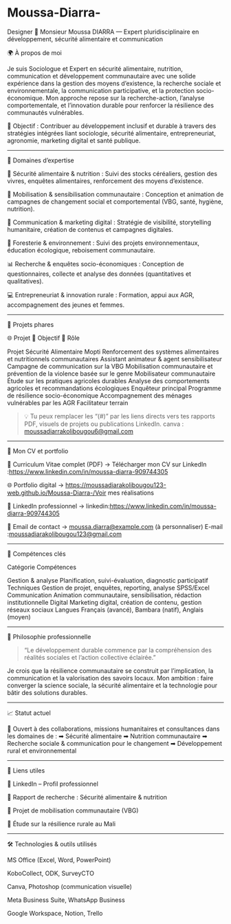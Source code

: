 # Moussa-Diarra-
Designer 
🧠 Monsieur Moussa DIARRA — Expert pluridisciplinaire en développement, sécurité alimentaire et communication

🌍 À propos de moi

Je suis Sociologue et Expert en sécurité alimentaire, nutrition, communication et développement communautaire avec une solide expérience dans la gestion des moyens d’existence, la recherche sociale et environnementale, la communication participative, et la protection socio-économique.
Mon approche repose sur la recherche-action, l’analyse comportementale, et l’innovation durable pour renforcer la résilience des communautés vulnérables.

🎯 Objectif : Contribuer au développement inclusif et durable à travers des stratégies intégrées liant sociologie, sécurité alimentaire, entrepreneuriat, agronomie, marketing digital et santé publique.


---

💼 Domaines d’expertise

🌾 Sécurité alimentaire & nutrition : Suivi des stocks céréaliers, gestion des vivres, enquêtes alimentaires, renforcement des moyens d’existence.

👥 Mobilisation & sensibilisation communautaire : Conception et animation de campagnes de changement social et comportemental (VBG, santé, hygiène, nutrition).

🧩 Communication & marketing digital : Stratégie de visibilité, storytelling humanitaire, création de contenus et campagnes digitales.

🌳 Foresterie & environnement : Suivi des projets environnementaux, éducation écologique, reboisement communautaire.

📊 Recherche & enquêtes socio-économiques : Conception de questionnaires, collecte et analyse des données (quantitatives et qualitatives).

💻 Entrepreneuriat & innovation rurale : Formation, appui aux AGR, accompagnement des jeunes et femmes.



---

🚀 Projets phares

🌐 Projet	🎯 Objectif	📍 Rôle

Projet Sécurité Alimentaire Mopti	Renforcement des systèmes alimentaires et nutritionnels communautaires	Assistant animateur & agent sensibilisateur
Campagne de communication sur la VBG	Mobilisation communautaire et prévention de la violence basée sur le genre	Mobilisateur communautaire
Étude sur les pratiques agricoles durables	Analyse des comportements agricoles et recommandations écologiques	Enquêteur principal
Programme de résilience socio-économique	Accompagnement des ménages vulnérables par les AGR	Facilitateur terrain


> 💡 Tu peux remplacer les “(#)” par les liens directs vers tes rapports PDF, visuels de projets ou publications LinkedIn.
> canva : moussadiarrakolibougou6@gmail.com




---

📂 Mon CV et portfolio

🧾 Curriculum Vitae complet (PDF) → Télécharger mon CV sur 
LinkedIn :https://www.linkedin.com/in/moussa-diarra-909744305

🌐 Portfolio digital → https://moussadiarakolibougou123-web.github.io/Moussa-Diarra-/Voir mes réalisations

💬 LinkedIn professionnel → linkedin:https://www.linkedin.com/in/moussa-diarra-909744305

🧭 Email de contact → moussa.diarra@example.com (à personnaliser)
E-mail :moussadiarakolibougou123@gmail.com


---

🧰 Compétences clés

Catégorie	Compétences

Gestion & analyse	Planification, suivi-évaluation, diagnostic participatif
Techniques	Gestion de projet, enquêtes, reporting, analyse SPSS/Excel
Communication	Animation communautaire, sensibilisation, rédaction institutionnelle
Digital	Marketing digital, création de contenu, gestion réseaux sociaux
Langues	Français (avancé), Bambara (natif), Anglais (moyen)



---

🧭 Philosophie professionnelle

> “Le développement durable commence par la compréhension des réalités sociales et l’action collective éclairée.”



Je crois que la résilience communautaire se construit par l’implication, la communication et la valorisation des savoirs locaux.
Mon ambition : faire converger la science sociale, la sécurité alimentaire et la technologie pour bâtir des solutions durables.


---

📈 Statut actuel

🔹 Ouvert à des collaborations, missions humanitaires et consultances dans les domaines de :
➡ Sécurité alimentaire
➡ Nutrition communautaire
➡ Recherche sociale & communication pour le changement
➡ Développement rural et environnemental


---

📎 Liens utiles

🔗 LinkedIn – Profil professionnel

📘 Rapport de recherche : Sécurité alimentaire & nutrition

📙 Projet de mobilisation communautaire (VBG)

📗 Étude sur la résilience rurale au Mali



---

🛠️ Technologies & outils utilisés

MS Office (Excel, Word, PowerPoint)

KoboCollect, ODK, SurveyCTO

Canva, Photoshop (communication visuelle)

Meta Business Suite, WhatsApp Business

Google Workspace, Notion, Trello

